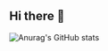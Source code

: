 ## Hi there 👋
![Anurag's GitHub stats](https://github-readme-stats.vercel.app/api?username=akirivsev&show=reviews,discussions_started,discussions_answered,prs_merged,prs_merged_percentage)
